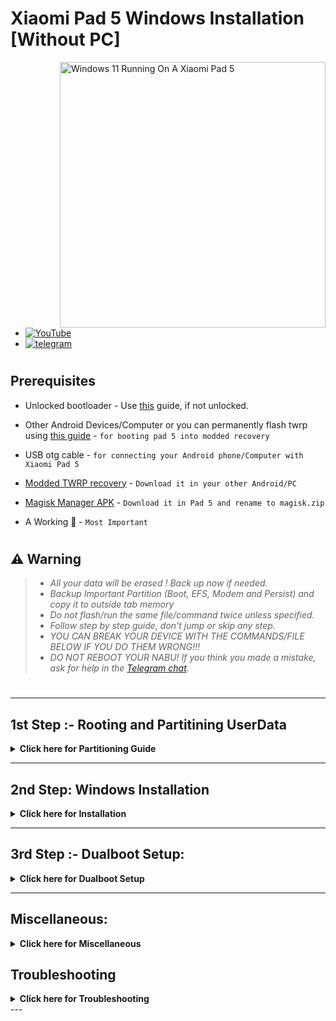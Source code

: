 # Xiaomi Pad 5 Windows Installation [Without PC]
<img align="right" src="nabu.png" width="425" alt="Windows 11 Running On A Xiaomi Pad 5">

- [![YouTube](https://github.com/Kumar-Jy/Windows-in-PocoF1-Without-PC/assets/20044626/3abc8b52-c5c6-4495-b623-d1312195d639)](https://youtu.be/57yx5eoBu5U)
- [![telegram](https://img.shields.io/badge/chat-telegram-brightgreen.svg?logo=telegram&style=flat-square)](https://t.me/WinInstaller)
#

## Prerequisites
- Unlocked bootloader - Use [this](https://github.com/erdilS/Port-Windows-11-Xiaomi-Pad-5/blob/main/guide/English/unlock-bootloader-en.md) guide, if not unlocked.

- Other Android Devices/Computer or you can permanently flash twrp using [this guide](https://github.com/Kumar-Jy/Windows-in-NABU-Without-PC/blob/main/guide/TWRPInstallation.md) - ```for booting pad 5 into modded recovery```

- USB otg cable -  ```for connecting your Android phone/Computer with Xiaomi Pad 5```

- [Modded TWRP recovery](https://github.com/Kumar-Jy/Windows-in-NABU-Without-PC/releases/tag/Modded-TWRP-Recovery) - ```Download it in your other Android/PC```

- [Magisk Manager APK](https://github.com/topjohnwu/Magisk/releases) - ```Download it in Pad 5 and rename to magisk.zip```

- A Working 🧠 - ```Most Important ```
#

## ⚠️ Warning
> - _All your data will be erased ! Back up now if needed._
> - _Backup Important Partition (Boot, EFS, Modem and Persist) and copy it to outside tab memory_
> - _Do not flash/run the same file/command twice unless specified._
> - _Follow step by step guide, don't jump or skip any step._
> - _YOU CAN BREAK YOUR DEVICE WITH THE COMMANDS/FILE BELOW IF YOU DO THEM WRONG!!!_
> - _DO NOT REBOOT YOUR NABU! If you think you made a mistake, ask for help in the [Telegram chat](https://t.me/WinInstaller)._
#

---

## 1st Step :- Rooting and Partitining UserData
<details>
  <summary><strong>Click here for Partitioning Guide</strong></summary> 
  
- Reboot your Pad 5 into Fastboot mode by pressing power and volume down button together.

- Connect pad 5 with Android phone/PC using a USB OTG cable, and boot it into twrp using command `fastboot boot modded-twrp-nabu.img` either through [Bugjaeger app](https://play.google.com/store/apps/details?id=eu.sisik.hackendebug&pcampaignid=web_share) or [termux](https://github.com/Kumar-Jy/trrtool) or through this [web application](https://arkt-7.github.io/nabu/) (open it in chrome).
  
- Now go to `Install`, select `magisk.zip` from Download folder, and swipe to Install (skip this step if your device is already rooted).

- Twrp main screen > `Advanced` > `Terminal` and type `partition $` (replace `$` with the desired partition size in GB, like `partition 60`) and press enter.

- Reboot to the system and complete the Android setup, Download and install [Magisk.apk](https://github.com/topjohnwu/Magisk/releases), open it and reboot if prompted.

</details>

---

## 2nd Step: Windows Installation
<details>
  <summary><strong>Click here for Installation</strong></summary>

- Download the latest [`WinInstaller.zip`](https://github.com/Kumar-Jy/Windows-in-NABU-Without-PC/releases/tag/Nabu-WinInstaller).

- Download a normal [`Windows ARM ESD`](https://arkt-7.github.io/woawin/), or you can download [`24h2 IoT LTSC`](https://drive.google.com/file/d/1WvTUIldcmffprJ2ZrdrLjlKqlz_vSlYa/view?usp=drivesdk).

- Place the ESD file in the `Download` folder on your Xiaomi Pad 5 or in the `WOA` folder on a USB drive. (Yes, you can also install it using a USB drive.)

- Reboot to the Modded TWRP again - go to Install - select `WinInstaller.zip`, and swipe to flash. Once finished, reboot to the system.

- Wait until all processes are completed, and the Windows setup appears. (This may take a maximum of 10 to 15 minutes and will eventually reboot 2 or 3 times.)

</details>

---
## 3rd Step :- Dualboot Setup:
<details>
  <summary><strong>Click here for Dualboot Setup</strong></summary>
  
- Double-click the `Android` icon on the desktop to switch to Android (from Windows).
- To boot from Android to Windows, install the [Woa-Helper.apk](https://github.com/n00b69/woa-helper/releases) from the Download folder, allow root permissions, and press `QUICK BOOT TO WINDOWS`.

</details>

---

## Miscellaneous:
<details>
  <summary><strong>Click here for Miscellaneous</strong></summary>
  
- Locate `Toolbox` folder in the `C:\` drive. It contains various useful files and folders.
- To install Microsoft Office, connect to the internet and run `Office Tool Plus.exe` from the `office_tool` folder.
- For AtlasOS, unzip and run `AMEWizard`, select `AtlasPlaybook.apbx`, and follow the instructions.
- For Windows and Office activation, connect to the internet run `winactivator.bat` as an administrator.

</details>

## Troubleshooting
<details>
  <summary><strong>Click here for Troubleshooting</strong></summary>

#### After clicking on the Android icon from the Windows desktop, if it boots into TWRP recovery:
> - (This error generally occurs if you are using a custom ROM and flashed WinInstaller from an inactive partition.)
> - Switch slots in TWRP reboot section and reboot to the system.
> - Open the Woa-Helper app, allow root permission, click on `MOUNT WINDOWS PARTITION`, then click on `backup boot partition` and select `Windows`.

#### If it fails to boot into Windows, do the following steps:
> - Reboot to fastboot and flash your Android boot.img: `fastboot flash boot_ab /path/to/boot.img`.
> - You can just reboot into TWRP by using the command `fastboot boot /path/to/twrp.img` and restore boot.img from the `/sdcard/backup` folder.
> - If you are using an AOSP ROM and TWRP is installed in the secondary partition, type the fastboot command `fastboot set_active other` and your Android will be back.

> [!TIP]
> You can use [`Nabu Fastboot Tool`](https://arkt-7.github.io/nabu/) to enter all these commands for troubleshooting.
> 
> Locate the `backup` folder on your device's internal storage and save it to a safe place (such as Google Drive).

</details>
---


